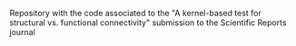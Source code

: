 Repository with the code associated to the "A kernel-based test for structural vs. functional connectivity" submission to the Scientific Reports journal
